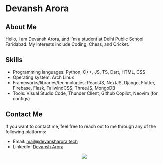 
# Devansh Arora

## About Me

Hello, I am Devansh Arora, and I'm a student at Delhi Public School Faridabad. My interests include Coding, Chess, and Cricket.

## Skills

* Programming languages: Python, C++, JS, TS, Dart, HTML, CSS
* Operating system: Arch Linux
* Frameworks/libraries/technologies: ReactJS, NextJS, Django, Flutter, Firebase, Flask, TailwindCSS, ThreeJS, MongoDB
* Tools: Visual Studio Code, Thunder Client, Github Copilot, Neovim (for configs)


## Contact Me

If you want to contact me, feel free to reach out to me through any of the following platforms:

* Email: mail@devansharora.tech
* LinkedIn: [Devansh Arora](https://www.linkedin.com/in/devansh-arora-7b2395215/)

<div align="center">
<img src="https://komarev.com/ghpvc/?username=ART3MISTICAL"/>
</div>



